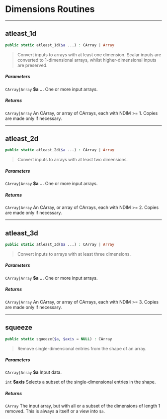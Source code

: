# Dimensions Routines

---

## atleast_1d
```php
public static atleast_1d($a ...) : CArray | Array
```
> Convert inputs to arrays with at least one dimension.
> Scalar inputs are converted to 1-dimensional arrays, whilst higher-dimensional inputs are preserved.

##### Parameters

`CArray|Array` **$a ...** One or more input arrays.

##### Returns

`CArray|Array` An CArray, or array of CArrays, each with NDIM >= 1. Copies are made only if necessary.

---

## atleast_2d

```php
public static atleast_2d($a ...) : CArray | Array
```
> Convert inputs to arrays with at least two dimensions.

##### Parameters

`CArray|Array` **$a ...** One or more input arrays.

##### Returns

`CArray|Array` An CArray, or array of CArrays, each with NDIM >= 2. Copies are made only if necessary.

---

## atleast_3d

```php
public static atleast_3d($a ...) : CArray | Array
```
> Convert inputs to arrays with at least three dimensions.

##### Parameters

`CArray|Array` **$a ...** One or more input arrays.

##### Returns

`CArray|Array` An CArray, or array of CArrays, each with NDIM >= 3. Copies are made only if necessary.

---

## squeeze

```php
public static squeeze($a, $axis = NULL) : CArray
```
> Remove single-dimensional entries from the shape of an array.
  
##### Parameters

`CArray|Array` **$a** Input data.

`int` **$axis** Selects a subset of the single-dimensional entries in the shape.

##### Returns

`CArray` The input array, but with all or a subset of the dimensions of length 1 removed. This is always a itself or a view into `$a`.
